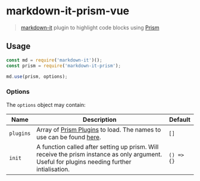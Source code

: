 # markdown-it-prism-vue
> [markdown-it](https://github.com/markdown-it/markdown-it) plugin to highlight code blocks using [Prism](http://prismjs.com/)

## Usage
```js
const md = require('markdown-it')();
const prism = require('markdown-it-prism');

md.use(prism, options);
```

### Options
The `options` object may contain:

Name   | Description | Default
-------|-------------|--------
`plugins` | Array of [Prism Plugins](http://prismjs.com/#plugins) to load. The names to use can be found [here](https://github.com/PrismJS/prism/tree/master/plugins). | `[]`
`init` | A function called after setting up prism. Will receive the prism instance as only argument. Useful for plugins needing further intialisation. | `() => {}`